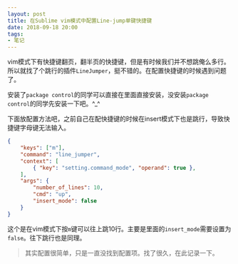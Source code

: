 ```yaml
---
layout: post
title: 在Sublime vim模式中配置Line-jump单键快捷键
date: 2018-09-18 20:00
tags:
- 笔记
---
```


vim模式下有快捷键翻页，翻半页的快捷键，但是有时候我们并不想跳俺么多行。所以就找了个跳行的插件```LineJumper```，挺不错的。在配置快捷键的时候遇到问题了。

安装了```package control```的同学可以直接在里面直接安装，没安装```package control```的同学先安装一下吧。^_^

下面放配置方法吧，之前自己在配快捷键的时候在insert模式下也是跳行，导致快捷键字母键无法输入。

```json
{
    "keys": ["m"],
    "command": "line_jumper",
    "context": [
        { "key": "setting.command_mode", "operand": true },
    ],
    "args": {
        "number_of_lines": 10,
        "cmd": "up",
        "insert_mode": false
    }
}
```

这个是在vim模式下按```m```键可以往上跳10行。主要是里面的```insert_mode```需要设置为```false```。往下跳行也是同理。



> 其实配置很简单，只是一直没找到配置项。找了很久，在此记录一下。
